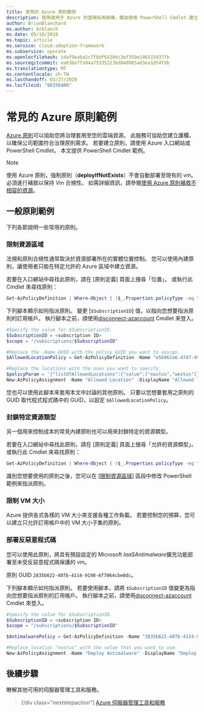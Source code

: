 ```yaml
---
title: 常見的 Azure 原則範例
description: 使用適用于 Azure 的雲端採用架構，藉由使用 PowerShell Cmdlet 建立原則，以確保符合治理原則需求。
author: BrianBlanchard
ms.author: brblanch
ms.date: 05/10/2019
ms.topic: article
ms.service: cloud-adoption-framework
ms.subservice: operate
ms.openlocfilehash: cdaf9eaba2c7f8df6430dc3ef359e146515437fb
ms.sourcegitcommit: ea63be7fa94a75335223bd84d065ad3ea1d54fdb
ms.translationtype: MT
ms.contentlocale: zh-TW
ms.lasthandoff: 03/27/2020
ms.locfileid: "80356406"
---
```

# <a name="common-azure-policy-examples"></a>常見的 Azure 原則範例

[Azure 原則](https://docs.microsoft.com/azure/governance/policy/overview)可以協助您將治理套用至您的雲端資源。 此服務可協助您建立護欄，以確保公司範圍符合治理原則需求。 若要建立原則，請使用 Azure 入口網站或 PowerShell Cmdlet。 本文提供 PowerShell Cmdlet 範例。

> [!NOTE]
> 使用 Azure 原則，強制原則（**deployIfNotExists**）不會自動部署至現有的 vm。 必須進行補救以保持 Vm 合規性。 如需詳細資訊，請參閱[使用 Azure 原則補救不相容的資源](https://docs.microsoft.com/azure/governance/policy/how-to/remediate-resources)。

## <a name="common-policy-examples"></a>一般原則範例

下列各節說明一些常用的原則。

### <a name="restrict-resource-regions"></a>限制資源區域

法規和原則合規性通常取決於資源部署所在的實體位置控制。 您可以使用內建原則，讓使用者只能在特定允許的 Azure 區域中建立資源。

若要在入口網站中尋找此原則，請在 [原則定義] 頁面上搜尋「位置」。 或執行此 Cmdlet 來尋找原則：

```powershell
Get-AzPolicyDefinition | Where-Object { ($_.Properties.policyType -eq "BuiltIn") -and ($_.Properties.displayName -like "*location*") }
```

下列腳本顯示如何指派原則。 變更 [`$SubscriptionID`] 值，以指向您想要指派原則的訂用帳戶。 執行腳本之前，請使用[disconnect-azaccount](https://docs.microsoft.com/powershell/module/az.accounts/connect-azaccount?view=azps-2.1.0) Cmdlet 來登入。

```powershell
#Specify the value for $SubscriptionID.
$SubscriptionID = <subscription ID>
$scope = "/subscriptions/$SubscriptionID"

#Replace the -Name GUID with the policy GUID you want to assign.
$AllowedLocationPolicy = Get-AzPolicyDefinition -Name "e56962a6-4747-49cd-b67b-bf8b01975c4c"

#Replace the locations with the ones you want to specify.
$policyParam = '{"listOfAllowedLocations":{"value":["eastus","westus"]}}'
New-AzPolicyAssignment -Name "Allowed Location" -DisplayName "Allowed locations for resource creation" -Scope $scope -PolicyDefinition $AllowedLocationPolicy -Location eastus -PolicyParameter $policyParam
```

您也可以使用此腳本來套用本文中討論的其他原則。 只要以您想要套用之原則的 GUID 取代程式程式碼中的 GUID，以設定 `$AllowedLocationPolicy`。

### <a name="block-certain-resource-types"></a>封鎖特定資源類型

另一個用來控制成本的常見內建原則也可以用來封鎖特定的資源類型。

若要在入口網站中尋找此原則，請在 [原則定義] 頁面上搜尋「允許的資源類型」。 或執行此 Cmdlet 來尋找原則：

```powershell
Get-AzPolicyDefinition | Where-Object { ($_.Properties.policyType -eq "BuiltIn") -and ($_.Properties.displayName -like "*allowed resource types") }
```

識別您想要使用的原則之後，您可以在 [[限制資源區域](#restrict-resource-regions)] 區段中修改 PowerShell 範例來指派原則。

### <a name="restrict-vm-size"></a>限制 VM 大小

Azure 提供各式各樣的 VM 大小來支援各種工作負載。 若要控制您的預算，您可以建立只允許訂用帳戶中的 VM 大小子集的原則。

### <a name="deploy-antimalware"></a>部署反惡意程式碼

您可以使用此原則，將具有預設設定的 Microsoft *IaaSAntimalware*擴充功能部署至未受反惡意程式碼保護的 vm。

原則 GUID `2835b622-407b-4114-9198-6f7064cbe0dc`。

下列腳本顯示如何指派原則。 若要使用腳本，請將 `$SubscriptionID` 值變更為指向您想要指派原則的訂用帳戶。 執行腳本之前，請使用[disconnect-azaccount](https://docs.microsoft.com/powershell/module/az.accounts/connect-azaccount?view=azps-2.1.0) Cmdlet 來登入。

```powershell
#Specify the value for $SubscriptionID.
$SubscriptionID = <subscription ID>
$scope = "/subscriptions/$SubscriptionID"

$AntimalwarePolicy = Get-AzPolicyDefinition -Name "2835b622-407b-4114-9198-6f7064cbe0dc"

#Replace location "eastus" with the value that you want to use.
New-AzPolicyAssignment -Name "Deploy Antimalware" -DisplayName "Deploy default Microsoft IaaSAntimalware extension for Windows Server" -Scope $scope -PolicyDefinition $AntimalwarePolicy -Location eastus –AssignIdentity

```

## <a name="next-steps"></a>後續步驟

瞭解其他可用的伺服器管理工具和服務。

> [!div class="nextstepaction"]
> [Azure 伺服器管理工具和服務](./tools-services.md)
